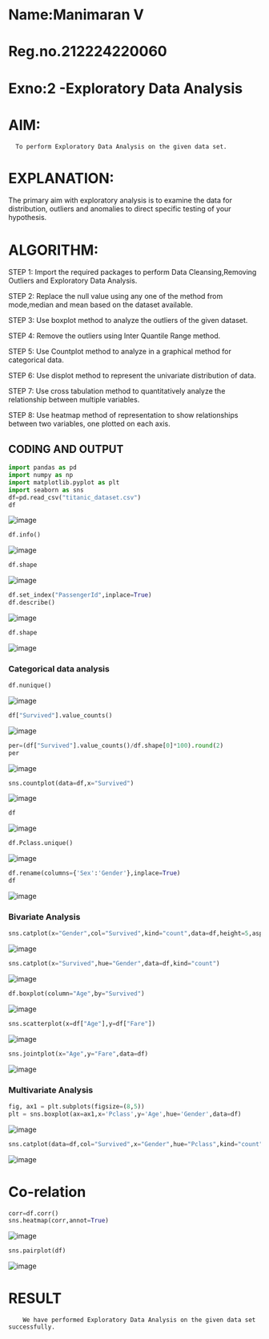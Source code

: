 # Name:Manimaran V
# Reg.no.212224220060
# Exno:2 -Exploratory Data Analysis
# AIM:
      To perform Exploratory Data Analysis on the given data set.
      
# EXPLANATION:
  The primary aim with exploratory analysis is to examine the data for distribution, outliers and anomalies to direct specific testing of your hypothesis.
  
# ALGORITHM:
STEP 1: Import the required packages to perform Data Cleansing,Removing Outliers and Exploratory Data Analysis.

STEP 2: Replace the null value using any one of the method from mode,median and mean based on the dataset available.

STEP 3: Use boxplot method to analyze the outliers of the given dataset.

STEP 4: Remove the outliers using Inter Quantile Range method.

STEP 5: Use Countplot method to analyze in a graphical method for categorical data.

STEP 6: Use displot method to represent the univariate distribution of data.

STEP 7: Use cross tabulation method to quantitatively analyze the relationship between multiple variables.

STEP 8: Use heatmap method of representation to show relationships between two variables, one plotted on each axis.

## CODING AND OUTPUT
```py
import pandas as pd
import numpy as np
import matplotlib.pyplot as plt
import seaborn as sns  
df=pd.read_csv("titanic_dataset.csv")
df
```
![image](https://github.com/PriyankaAnnadurai/EXNO2DS/assets/118351569/6499f6f0-5776-493f-9cfe-43140a7c35f6)

```py
df.info()
```
![image](https://github.com/PriyankaAnnadurai/EXNO2DS/assets/118351569/5d93e91f-94a8-42b8-97af-9c9716ebe3f8)

```py
df.shape
```
![image](https://github.com/PriyankaAnnadurai/EXNO2DS/assets/118351569/380bbd5e-3463-437e-955b-3b35ddd89640)

```py
df.set_index("PassengerId",inplace=True)
df.describe()
```
![image](https://github.com/PriyankaAnnadurai/EXNO2DS/assets/118351569/6a4e6b50-8a3c-43ae-bd1c-5a82bb1b7b4b)

```py
df.shape
```
![image](https://github.com/PriyankaAnnadurai/EXNO2DS/assets/118351569/d489f8ff-b5ff-4a6e-a312-307fa8068203)

### Categorical data analysis
```py
df.nunique()
```
![image](https://github.com/PriyankaAnnadurai/EXNO2DS/assets/118351569/91bfd88e-0e49-49d8-b0c5-71b9ac16b0e0)

```py
df["Survived"].value_counts()
```
![image](https://github.com/PriyankaAnnadurai/EXNO2DS/assets/118351569/cdcf275d-042a-4754-935b-8ab5966ed3e9)

```py
per=(df["Survived"].value_counts()/df.shape[0]*100).round(2)
per
```
![image](https://github.com/PriyankaAnnadurai/EXNO2DS/assets/118351569/de7753a5-37c9-496a-8b06-892d245abd6f)

```py
sns.countplot(data=df,x="Survived")
```
![image](https://github.com/PriyankaAnnadurai/EXNO2DS/assets/118351569/06747091-c02c-4a3b-af01-0d1c175ac42d)

```py
df
```
![image](https://github.com/PriyankaAnnadurai/EXNO2DS/assets/118351569/b6bbe089-8bf5-4272-b450-0e7f089fda8a)

```py
df.Pclass.unique()
```
![image](https://github.com/PriyankaAnnadurai/EXNO2DS/assets/118351569/74d1f411-bc4c-47ff-a560-74f270b49942)

```py
df.rename(columns={'Sex':'Gender'},inplace=True)
df
```
![image](https://github.com/PriyankaAnnadurai/EXNO2DS/assets/118351569/77618f16-976c-4fe9-8c00-aec73968276b)

### Bivariate Analysis
```py
sns.catplot(x="Gender",col="Survived",kind="count",data=df,height=5,aspect=.7)
```
![image](https://github.com/PriyankaAnnadurai/EXNO2DS/assets/118351569/999ac0a5-bea4-4e5b-a362-f2ccbfd28cc1)

```py
sns.catplot(x="Survived",hue="Gender",data=df,kind="count")
```
![image](https://github.com/PriyankaAnnadurai/EXNO2DS/assets/118351569/a24cf8be-1da3-4599-bc1f-ed345c7e43b6)

```py
df.boxplot(column="Age",by="Survived")
```
![image](https://github.com/PriyankaAnnadurai/EXNO2DS/assets/118351569/416de460-1b9b-4082-a6ef-2d18e0f0ff2a)

```py
sns.scatterplot(x=df["Age"],y=df["Fare"])
```
![image](https://github.com/PriyankaAnnadurai/EXNO2DS/assets/118351569/17d6abaa-1851-4992-ae5a-54f006e5d440)

```py
sns.jointplot(x="Age",y="Fare",data=df)
```
![image](https://github.com/PriyankaAnnadurai/EXNO2DS/assets/118351569/01a1a537-ae64-43bb-9f21-44d8b32879ce)

### Multivariate Analysis
```py
fig, ax1 = plt.subplots(figsize=(8,5))
plt = sns.boxplot(ax=ax1,x='Pclass',y='Age',hue='Gender',data=df)
```
![image](https://github.com/PriyankaAnnadurai/EXNO2DS/assets/118351569/4a9d77aa-b747-4ce3-9b9e-4eeb40728806)

```py
sns.catplot(data=df,col="Survived",x="Gender",hue="Pclass",kind="count")
```
![image](https://github.com/PriyankaAnnadurai/EXNO2DS/assets/118351569/f45d6e5c-799f-4eba-add9-b1837dce98b7)

# Co-relation
```py
corr=df.corr()
sns.heatmap(corr,annot=True)
```
![image](https://github.com/PriyankaAnnadurai/EXNO2DS/assets/118351569/6ad0bc8d-58a7-4093-8ba3-60b4cc8b2a3c)

```py
sns.pairplot(df)
```
![image](https://github.com/PriyankaAnnadurai/EXNO2DS/assets/118351569/43a838dc-8765-4c1b-9f81-c1d53d853265)
# RESULT
        We have performed Exploratory Data Analysis on the given data set successfully.
